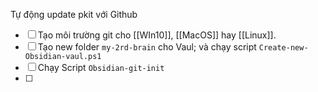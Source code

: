 Tự động update pkit với Github
- [ ] Tạo môi trường git cho [[WIn10]], [[MacOS]] hay [[Linux]].
- [ ] Tạo new folder `my-2rd-brain` cho Vaul; và chạy script `Create-new-Obsidian-vaul.ps1`
- [ ] Chạy Script `Obsidian-git-init`
- [ ] 
